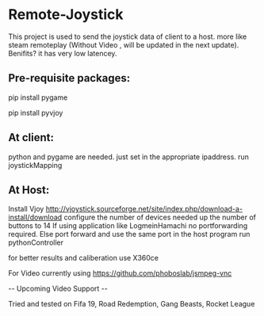 # Remote-Joystick

This project is used to send the joystick data of client to a host.
more like steam remoteplay (Without Video , will be updated in the next update).
Benifits? it has very low latencey.


## Pre-requisite packages:

pip install pygame 

pip install pyvjoy

## At client:
python and pygame are needed.
just set in the appropriate ipaddress.
run joystickMapping

## At Host:
Install Vjoy  http://vjoystick.sourceforge.net/site/index.php/download-a-install/download
configure the number of devices needed up the number of buttons to 14
If using application like LogmeinHamachi no portforwarding required. 
Else port forward and use the same port in the host program 
run pythonController

for better results and caliberation use X360ce 

For Video currently using 
https://github.com/phoboslab/jsmpeg-vnc



-- Upcoming Video Support --

Tried and tested on 
Fifa 19,
Road Redemption,
Gang Beasts,
Rocket League

